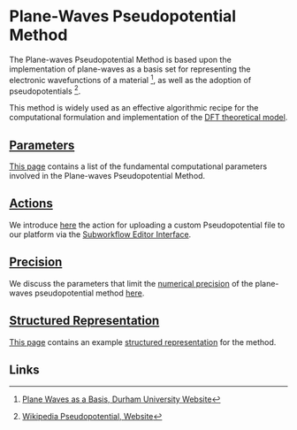 # Plane-Waves Pseudopotential Method

The Plane-waves Pseudopotential Method is based upon the implementation of plane-waves as a basis set for representing the electronic wavefunctions of a material [^1], as well as the adoption of pseudopotentials [^2].
 
This method is widely used as an effective algorithmic recipe for the computational formulation and implementation of the [DFT theoretical model](../../models-directory/dft/parameters.md).  

## [Parameters](parameters.md)

[This page](parameters.md) contains a list of the fundamental computational parameters involved in the Plane-waves Pseudopotential Method.

## [Actions](actions.md)

We introduce [here](actions.md) the action for uploading a custom Pseudopotential file to our platform via the [Subworkflow Editor Interface](../../workflow-designer/subworkflow-editor/overview.md). 

## [Precision](precision.md)

We discuss the parameters that limit the [numerical precision](../../methods/precision.md) of the plane-waves pseudopotential method [here](precision.md).

## [Structured Representation](data.md)

[This page](data.md) contains an example [structured representation](../../data-structured/overview.md) for the method.

## Links

[^1]: [Plane Waves as a Basis, Durham University Website](http://cmt.dur.ac.uk/sjc/thesis_dbj/node16.html)

[^2]: [Wikipedia Pseudopotential, Website](https://en.wikipedia.org/wiki/Pseudopotential)
